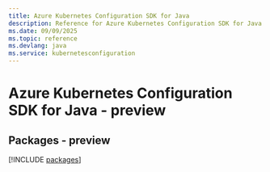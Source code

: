 ```yaml
---
title: Azure Kubernetes Configuration SDK for Java
description: Reference for Azure Kubernetes Configuration SDK for Java
ms.date: 09/09/2025
ms.topic: reference
ms.devlang: java
ms.service: kubernetesconfiguration
---
```

# Azure Kubernetes Configuration SDK for Java - preview
## Packages - preview
[!INCLUDE [packages](kubernetes-configuration-index.md)]